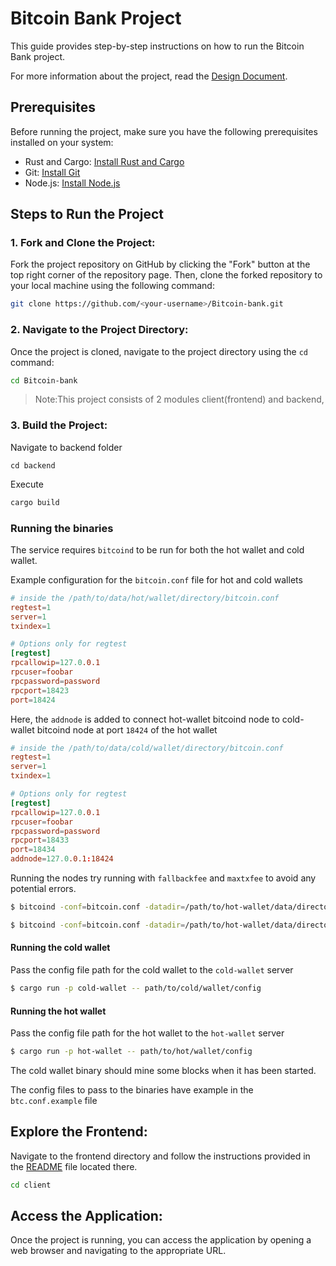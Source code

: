 # Bitcoin Bank Project

This guide provides step-by-step instructions on how to run the Bitcoin Bank project.

For more information about the project, read the [Design Document](/docs/Bitcoin-bank_Design_Document.md).

## Prerequisites

Before running the project, make sure you have the following prerequisites installed on your system:

- Rust and Cargo: [Install Rust and Cargo](https://www.rust-lang.org/tools/install)
- Git: [Install Git](https://git-scm.com/book/en/v2/Getting-Started-Installing-Git)
- Node.js: [Install Node.js](https://nodejs.org/)

## Steps to Run the Project

### 1. Fork and Clone the Project:

Fork the project repository on GitHub by clicking the "Fork" button at the top right corner of the repository page. Then, clone the forked repository to your local machine using the following command:

```bash 
git clone https://github.com/<your-username>/Bitcoin-bank.git
```

### 2. Navigate to the Project Directory:

Once the project is cloned, navigate to the project directory using the `cd` command:

```bash
cd Bitcoin-bank
```

> Note:This project consists of 2 modules client(frontend) and backend,

### 3. Build the Project:
Navigate to backend folder
```
cd backend
```
Execute
```bash
cargo build
```

### Running the binaries
The service requires `bitcoind` to be run for both the hot wallet and cold wallet. 

Example configuration for the `bitcoin.conf` file for hot and cold wallets
```toml
# inside the /path/to/data/hot/wallet/directory/bitcoin.conf
regtest=1
server=1
txindex=1

# Options only for regtest
[regtest]
rpcallowip=127.0.0.1
rpcuser=foobar
rpcpassword=password
rpcport=18423
port=18424

```
Here, the `addnode` is added to connect hot-wallet bitcoind node to cold-wallet bitcoind node at port `18424` of the hot wallet
```toml
# inside the /path/to/data/cold/wallet/directory/bitcoin.conf
regtest=1
server=1
txindex=1

# Options only for regtest
[regtest]
rpcallowip=127.0.0.1
rpcuser=foobar
rpcpassword=password
rpcport=18433
port=18434
addnode=127.0.0.1:18424

```

Running the nodes try running with `fallbackfee` and `maxtxfee` to avoid any potential errors.
```sh
$ bitcoind -conf=bitcoin.conf -datadir=/path/to/hot-wallet/data/directory -fallbackfee=0.00001 -maxtxfee=0.0001

$ bitcoind -conf=bitcoin.conf -datadir=/path/to/hot-wallet/data/directory -fallbackfee=0.00001 -maxtxfee=0.0001
```

#### Running the cold wallet
Pass the config file path for the cold wallet to the `cold-wallet`  server
```sh
$ cargo run -p cold-wallet -- path/to/cold/wallet/config
```

#### Running the hot wallet
Pass the config file path for the hot wallet to the `hot-wallet`  server
```sh
$ cargo run -p hot-wallet -- path/to/hot/wallet/config
```

The cold wallet binary should mine some blocks when it has been started.

The config files to pass to the binaries have example in the `btc.conf.example` file

## Explore the Frontend:

Navigate to the frontend directory and follow the instructions provided in the [README](/client/README.md) file located there.

```bash
cd client
```

## Access the Application:

Once the project is running, you can access the application by opening a web browser and navigating to the appropriate URL.
